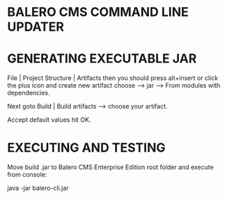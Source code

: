 BALERO CMS COMMAND LINE UPDATER
===============================

GENERATING EXECUTABLE JAR
=========================

File | Project Structure | Artifacts then you should press alt+insert or click the plus icon and create new artifact choose --> jar --> From modules with dependencies.

Next goto Build | Build artifacts --> choose your artifact.

Accept default values hit OK.

EXECUTING AND TESTING
=====================

Move build .jar to Balero CMS Enterprise Edition root folder and
execute from console:

java -jar balero-cli.jar

